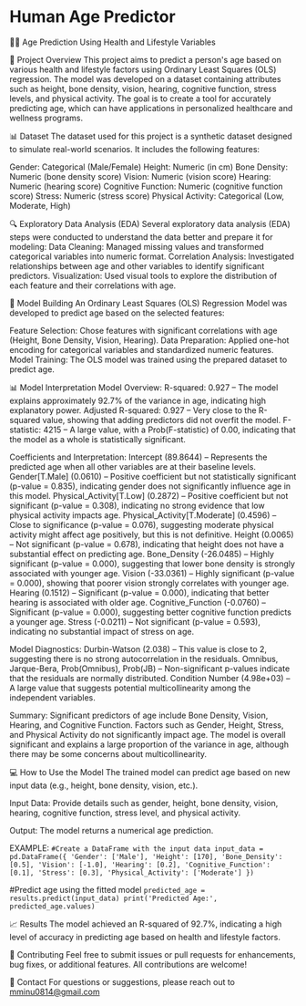# Human Age Predictor
🧑‍⚕️ Age Prediction Using Health and Lifestyle Variables

📄 Project Overview
This project aims to predict a person's age based on various health and lifestyle factors using Ordinary Least Squares (OLS) regression. The model was developed on a dataset containing attributes such as height, bone density, vision, hearing, cognitive function, stress levels, and physical activity. The goal is to create a tool for accurately predicting age, which can have applications in personalized healthcare and wellness programs.

📊 Dataset
The dataset used for this project is a synthetic dataset designed to simulate real-world scenarios. It includes the following features:

Gender: Categorical (Male/Female)
Height: Numeric (in cm)
Bone Density: Numeric (bone density score)
Vision: Numeric (vision score)
Hearing: Numeric (hearing score)
Cognitive Function: Numeric (cognitive function score)
Stress: Numeric (stress score)
Physical Activity: Categorical (Low, Moderate, High)

🔍 Exploratory Data Analysis (EDA)
Several exploratory data analysis (EDA) steps were conducted to understand the data better and prepare it for modeling:
Data Cleaning: Managed missing values and transformed categorical variables into numeric format.
Correlation Analysis: Investigated relationships between age and other variables to identify significant predictors.
Visualization: Used visual tools to explore the distribution of each feature and their correlations with age.

🧠 Model Building
An Ordinary Least Squares (OLS) Regression Model was developed to predict age based on the selected features:

Feature Selection: Chose features with significant correlations with age (Height, Bone Density, Vision, Hearing).
Data Preparation: Applied one-hot encoding for categorical variables and standardized numeric features.
Model Training: The OLS model was trained using the prepared dataset to predict age.

📊 Model Interpretation
Model Overview:
R-squared: 0.927 – The model explains approximately 92.7% of the variance in age, indicating high explanatory power.
Adjusted R-squared: 0.927 – Very close to the R-squared value, showing that adding predictors did not overfit the model.
F-statistic: 4215 – A large value, with a Prob(F-statistic) of 0.00, indicating that the model as a whole is statistically significant.

Coefficients and Interpretation:
Intercept (89.8644) – Represents the predicted age when all other variables are at their baseline levels.
Gender[T.Male] (0.0610) – Positive coefficient but not statistically significant (p-value = 0.835), indicating gender does not significantly influence age in this model.
Physical_Activity[T.Low] (0.2872) – Positive coefficient but not significant (p-value = 0.308), indicating no strong evidence that low physical activity impacts age.
Physical_Activity[T.Moderate] (0.4596) – Close to significance (p-value = 0.076), suggesting moderate physical activity might affect age positively, but this is not definitive.
Height (0.0065) – Not significant (p-value = 0.678), indicating that height does not have a substantial effect on predicting age.
Bone_Density (-26.0485) – Highly significant (p-value = 0.000), suggesting that lower bone density is strongly associated with younger age.
Vision (-33.0361) – Highly significant (p-value = 0.000), showing that poorer vision strongly correlates with younger age.
Hearing (0.1512) – Significant (p-value = 0.000), indicating that better hearing is associated with older age.
Cognitive_Function (-0.0760) – Significant (p-value = 0.000), suggesting better cognitive function predicts a younger age.
Stress (-0.0211) – Not significant (p-value = 0.593), indicating no substantial impact of stress on age.

Model Diagnostics:
Durbin-Watson (2.038) – This value is close to 2, suggesting there is no strong autocorrelation in the residuals.
Omnibus, Jarque-Bera, Prob(Omnibus), Prob(JB) – Non-significant p-values indicate that the residuals are normally distributed.
Condition Number (4.98e+03) – A large value that suggests potential multicollinearity among the independent variables.

Summary:
Significant predictors of age include Bone Density, Vision, Hearing, and Cognitive Function.
Factors such as Gender, Height, Stress, and Physical Activity do not significantly impact age.
The model is overall significant and explains a large proportion of the variance in age, although there may be some concerns about multicollinearity.

💻 How to Use the Model
The trained model can predict age based on new input data (e.g., height, bone density, vision, etc.).

Input Data: Provide details such as gender, height, bone density, vision, hearing, cognitive function, stress level, and physical activity.

Output: The model returns a numerical age prediction.

EXAMPLE:
`#Create a DataFrame with the input data
input_data = pd.DataFrame({
    'Gender': ['Male'],
    'Height': [170],
    'Bone_Density': [0.5],
    'Vision': [-1.0],
    'Hearing': [0.2],
    'Cognitive_Function': [0.1],
    'Stress': [0.3],
    'Physical_Activity': ['Moderate']
})`

#Predict age using the fitted model
`predicted_age = results.predict(input_data)
print('Predicted Age:', predicted_age.values)`

📈 Results
The model achieved an R-squared of 92.7%, indicating a high level of accuracy in predicting age based on health and lifestyle factors.

🤝 Contributing
Feel free to submit issues or pull requests for enhancements, bug fixes, or additional features. All contributions are welcome!

📧 Contact
For questions or suggestions, please reach out to mminu0814@gmail.com
